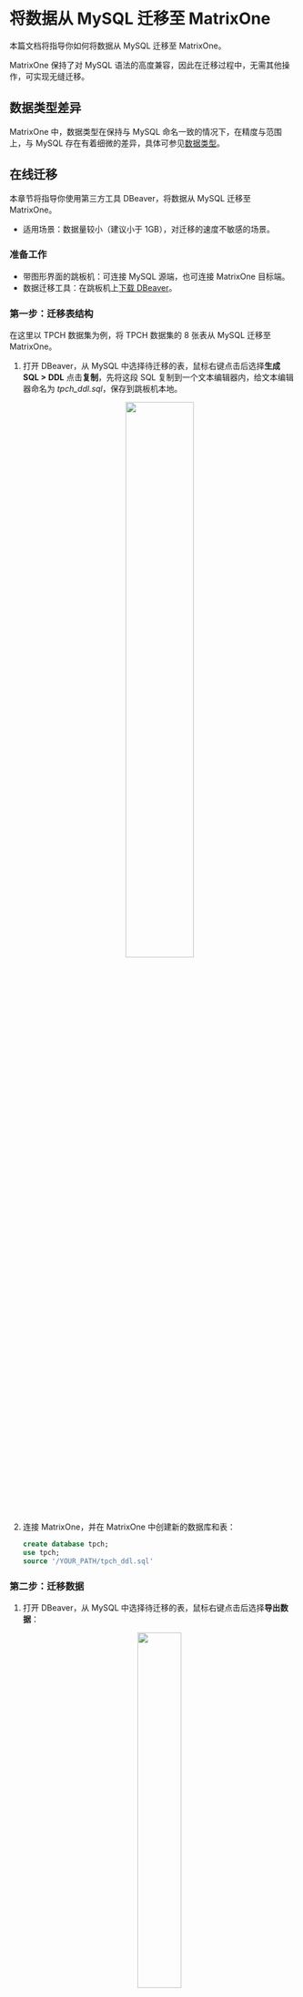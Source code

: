 # 将数据从 MySQL 迁移至 MatrixOne

本篇文档将指导你如何将数据从 MySQL 迁移至 MatrixOne。

MatrixOne 保持了对 MySQL 语法的高度兼容，因此在迁移过程中，无需其他操作，可实现无缝迁移。

## 数据类型差异

MatrixOne 中，数据类型在保持与 MySQL 命名一致的情况下，在精度与范围上，与 MySQL 存在有着细微的差异，具体可参见[数据类型](../Reference/Data-Types/data-types.md)。

## 在线迁移

本章节将指导你使用第三方工具 DBeaver，将数据从 MySQL 迁移至 MatrixOne。

- 适用场景：数据量较小（建议小于 1GB），对迁移的速度不敏感的场景。

### 准备工作

- 带图形界面的跳板机：可连接 MySQL 源端，也可连接 MatrixOne 目标端。
- 数据迁移工具：在跳板机上[下载 DBeaver](https://dbeaver.io/download/)。

### 第一步：迁移表结构

在这里以 TPCH 数据集为例，将 TPCH 数据集的 8 张表从 MySQL 迁移至 MatrixOne。

1. 打开 DBeaver，从 MySQL 中选择待迁移的表，鼠标右键点击后选择**生成 SQL > DDL** 点击**复制**，先将这段 SQL 复制到一个文本编辑器内，给文本编辑器命名为 *tpch_ddl.sql*，保存到跳板机本地。

    <div align="center">
    <img src=https://community-shared-data-1308875761.cos.ap-beijing.myqcloud.com/artwork/docs/migrate/mysql-1.png width=50% heigth=50%/>
    </div>

2. 连接 MatrixOne，并在 MatrixOne 中创建新的数据库和表：

    ```sql
    create database tpch;
    use tpch;
    source '/YOUR_PATH/tpch_ddl.sql'
    ```

### 第二步：迁移数据

1. 打开 DBeaver，从 MySQL 中选择待迁移的表，鼠标右键点击后选择**导出数据**：

    <div align="center">
    <img src=https://community-shared-data-1308875761.cos.ap-beijing.myqcloud.com/artwork/docs/migrate/mysql-2.png width=40% heigth=40%/>
    </div>

2. 在**转化目标 > 导出目标**窗口选择**数据库**，点击**下一步**；在**表映射**窗口选择**目标容器**，目标容器选择 MatrixOne 的数据库 *tpch*：

    <div align="center">
    <img src=https://community-shared-data-1308875761.cos.ap-beijing.myqcloud.com/artwork/docs/migrate/mysql-3.png width=50% heigth=50%/>
    </div>

    <div align="center">
    <img src=https://community-shared-data-1308875761.cos.ap-beijing.myqcloud.com/artwork/docs/migrate/mysql-4.png width=50% heigth=50%/>
    </div>

3. 在**抽取设置**和**数据加载设置**窗口，设置选择抽取和插入的数量，为了触发 MatrixOne 的直接写 S3 策略，建议填写 5000：

    <div align="center">
    <img src=https://community-shared-data-1308875761.cos.ap-beijing.myqcloud.com/artwork/docs/migrate/mysql-5.png width=50% heigth=50%/>
    </div>

    <div align="center">
    <img src=https://community-shared-data-1308875761.cos.ap-beijing.myqcloud.com/artwork/docs/migrate/mysql-6.png width=50% heigth=50%/>
    </div>

4. 完成设置后，DBeaver 开始对数据进行迁移，在完成后 DBeaver 将会提示迁移成功。

### 第三步：检查数据

完成迁移之后，可以采用如下方式检查数据：

- 通过 `select count(*) from <table_name>` 来确认源库与目标库的数据量是否一致。

- 通过相关的查询对比结果，你也可以参见[完成 TPCH 测试](../Test/performance-testing/TPCH-test-with-matrixone.md)查询示例，进行结果对比。

## 离线迁移

本章节将指导你通过离线文件导入到 MatrixOne。

- 适用场景：数据量较大（大于 1GB），对迁移的速度较为敏感的场景。

### 准备工作

- 带图形界面的跳板机：可连接 MySQL 源端，也可连接 MatrixOne 目标端的。
- 数据迁移工具：[下载 DBeaver](https://dbeaver.io/download/) 到跳板机。
- 在 MySQL 服务器端安装 `mysqldump`。如果你不熟悉如何使用 `mysqldump`，可参见 [mysqldump 教程](https://simplebackups.com/blog/the-complete-mysqldump-guide-with-examples/)

### 第一步：迁移表结构

在这里以 TPCH 数据集为例，将 TPCH 数据集的 8 张表从 MySQL 迁移至 MatrixOne。

1. 打开 DBeaver，从 MySQL 中选择待迁移的表，鼠标右键点击后选择**生成 SQL > DDL > 复制**，先将这段 SQL 复制到一个文本编辑器内，给文本编辑器命名为 *tpch_ddl.sql*，保存到跳板机本地。

    <div align="center">
    <img src=https://community-shared-data-1308875761.cos.ap-beijing.myqcloud.com/artwork/docs/migrate/mysql-1.png width=50% heigth=50%/>
    </div>

2. 连接到 MatrixOne，在 MatrixOne 中创建新的数据库和表：

    ```sql
    create database tpch;
    use tpch;
    source '/YOUR_PATH/tpch_ddl.sql'
    ```

### 第二步：迁移数据

在 MatrixOne 中，有两种数据迁移方式可供选择：`INSERT` 和 `LOAD DATA`。当数据量大于 1GB 时，首先推荐使用 `LOAD DATA`，其次可以选择使用 `INSERT`。

#### LOAD DATA

1. 使用 `mysqldump` 将 MySQL 数据表导出为 CSV 格式文件。请确保你对 filepath 路径具有写权限，并检查 `secure_file_priv` 配置：

    ```sql
    mysqldump -u root -p -t -T /{filepath} tpch --fields-terminated-by='|'
    ```

2. 连接到 MatrixOne，将导出的 CSV 数据导入至 MatrixOne：

    ```sql
    mysql> load data infile '/{filepath}/lineitem.txt' INTO TABLE lineitem FIELDS TERMINATED BY '|' lines TERMINATED BY '\n' parallel 'true';
    mysql> load data infile '/{filepath}/nation.txt' INTO TABLE nation FIELDS TERMINATED BY '|' lines TERMINATED BY '\n' parallel 'true';
    mysql> load data infile '/{filepath}/part.txt' INTO TABLE part FIELDS TERMINATED BY '|' lines TERMINATED BY '\n' parallel 'true';
    mysql> load data infile '/{filepath}/customer.txt' INTO TABLE customer FIELDS TERMINATED BY '|' lines TERMINATED BY '\n' parallel 'true';
    mysql> load data infile '/{filepath}/orders.txt' INTO TABLE orders FIELDS TERMINATED BY '|' lines TERMINATED BY '\n' parallel 'true';
    mysql> load data infile '/{filepath}/supplier.txt' INTO TABLE supplier FIELDS TERMINATED BY '|' lines TERMINATED BY '\n' parallel 'true';
    mysql> load data infile '/{filepath}/region.txt' INTO TABLE region FIELDS TERMINATED BY '|' lines TERMINATED BY '\n' parallel 'true';
    mysql> load data infile '/{filepath}/partsupp.txt' INTO TABLE partsupp FIELDS TERMINATED BY '|' lines TERMINATED BY '\n' parallel 'true';
    ```

更多关于 `LOAD DATA` 的操作示例，参见[批量导入](../Develop/import-data/bulk-load/bulk-load-overview.md)。

#### INSERT

`INSERT` 语句需要使用 `mysqldump` 先将逻辑语句导出，再导入到 MatrixOne：

1. 使用 `mysqldump` 导出数据，为了确保插入时触发 MatrixOne 的直接写 S3，建议批量插入尽量大，`net_buffer_length` 这个参数尽量在 10mb 起步：

    ```sql
    mysqldump -t tpch -uroot -p --net_buffer_length=10m > tpch_data.sql
    ```

2. 在 MatrixOne 端，执行该 SQL 文件，期间会有报错信息，但是不影响数据的插入：

    ```
    source '/YOUR_PATH/tpch_data.sql'
    ```

更多关于 `INSERT` 的操作示例，参见[插入数据](../Develop/import-data/insert-data.md)。

### 第三步：检查数据

完成迁移之后，可以采用如下方式检查数据：

- 通过 `select count(*) from <table_name>` 来确认源库与目标库的数据量是否一致。

- 通过相关的查询对比结果，你也可以参见[完成 TPCH 测试](../Test/performance-testing/TPCH-test-with-matrixone.md)查询示例，进行结果对比。

#### 参考示例

如果你是新手，想尝试迁移小数据量的数据，可参见[使用 `source` 命令批量导入数据](../Develop/import-data/bulk-load/using-source.md)。

## 限制

MatrixOne 1.1.2 版本已经支持 MySQL 的建表语句，因此可以顺畅地将 MySQL 表迁移到 MatrixOne 上。不过需要注意，在迁移过程中，不兼容 MySQL 部分关键字，如 `engine=` 等，在 MatrixOne 中会被自动忽略，也不会影响表结构的迁移。

但需要特别注意的是，尽管 MatrixOne 支持 MySQL 建表语句，如果迁移的表中包含不兼容的数据类型、触发器、函数或存储过程，仍需要手动修改。更多详细的兼容性信息，参见 [MySQL 兼容性](../Overview/feature/mysql-compatibility.md)。
